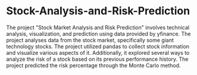 # Stock-Analysis-and-Risk-Prediction
The project "Stock Market Analysis and Risk Prediction" involves technical analysis, visualization, and prediction using data provided by yfinance. The project analyses data from the stock market, specifically some giant technology stocks. The project utilized pandas to collect stock information and visualize various aspects of it. Additionally, it explored several ways to analyze the risk of a stock based on its previous performance history. The project predicted the risk percentage through the Monte Carlo method.
